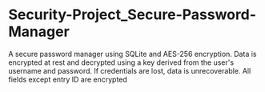 # Security-Project_Secure-Password-Manager
A secure password manager using SQLite and AES-256 encryption. Data is encrypted at rest and decrypted using a key derived from the user's username and password. If credentials are lost, data is unrecoverable. All fields except entry ID are encrypted
